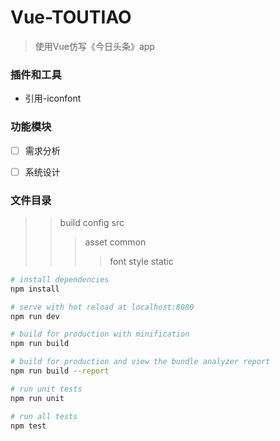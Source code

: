 # Vue-TOUTIAO

> 使用Vue仿写《今日头条》app

### 插件和工具
* 引用-iconfont


### 功能模块
- [ ] 需求分析
- [ ] 系统设计


### 文件目录
>> build
>> config
>> src
>>> asset
>>> common
>>>> font
>>>> style
>> static


``` bash
# install dependencies
npm install

# serve with hot reload at localhost:8080
npm run dev

# build for production with minification
npm run build

# build for production and view the bundle analyzer report
npm run build --report

# run unit tests
npm run unit

# run all tests
npm test
```
